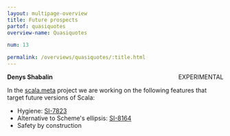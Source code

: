 ```yaml
---
layout: multipage-overview
title: Future prospects
partof: quasiquotes
overview-name: Quasiquotes

num: 13

permalink: /overviews/quasiquotes/:title.html
---
```

**Denys Shabalin** <span class="tag" style="float: right;">EXPERIMENTAL</span>

In the [scala.meta](https://scalameta.org) project we are working on the following features that target future versions of Scala:

* Hygiene: [SI-7823](https://issues.scala-lang.org/browse/SI-7823)
* Alternative to Scheme's ellipsis: [SI-8164](https://issues.scala-lang.org/browse/SI-8164)
* Safety by construction
